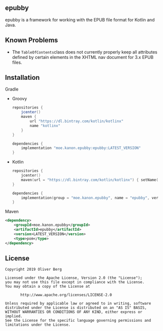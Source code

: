 ## epubby

epubby is a framework for working with the EPUB file format for Kotlin and Java.

## Known Problems

- The `TableOfContents`class does not currently properly keep all attributes defined by certain elements in the XHTML nav document for 3.x EPUB files.


## Installation

Gradle

- Groovy

  ```groovy
  repositories {
      jcenter()
      maven {
          url "https://dl.bintray.com/kotlin/kotlinx"
          name "kotlinx"
      }
  }
  
  dependencies {
      implementation "moe.kanon.epubby:epubby:LATEST_VERSION"
  }
  ```

- Kotlin

  ```kotlin
  repositories {
      jcenter()
      maven(url = "https://dl.bintray.com/kotlin/kotlinx") { setName("kotlinx") }
  }
  
  dependencies {
      implementation(group = "moe.kanon.epubby", name = "epubby", version = "LATEST_VERSION")
  }
  ```

Maven

```xml
<dependency>
    <groupId>moe.kanon.epubby</groupId>
    <artifactId>epubby</artifactId>
    <version>LATEST_VERSION</version>
    <type>pom</type>
</dependency>

```

## License

````
Copyright 2019 Oliver Berg

Licensed under the Apache License, Version 2.0 (the "License");
you may not use this file except in compliance with the License.
You may obtain a copy of the License at

       http://www.apache.org/licenses/LICENSE-2.0

Unless required by applicable law or agreed to in writing, software
distributed under the License is distributed on an "AS IS" BASIS,
WITHOUT WARRANTIES OR CONDITIONS OF ANY KIND, either express or implied.
See the License for the specific language governing permissions and
limitations under the License.
````